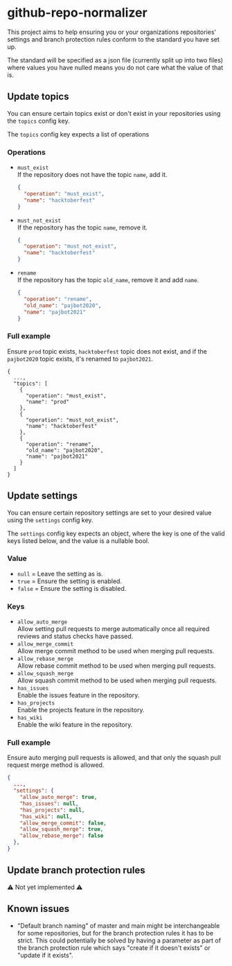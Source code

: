 # github-repo-normalizer

This project aims to help ensuring you or your organizations repositories' settings and branch protection rules conform to the standard you have set up.

The standard will be specified as a json file (currently split up into two files) where values you have nulled means you do not care what the value of that is.

## Update topics

You can ensure certain topics exist or don't exist in your repositories using the `topics` config key.

The `topics` config key expects a list of operations

### Operations

- `must_exist`  
   If the repository does not have the topic `name`, add it.

  ```json
  {
    "operation": "must_exist",
    "name": "hacktoberfest"
  }
  ```

- `must_not_exist`  
  If the repository has the topic `name`, remove it.

  ```json
  {
    "operation": "must_not_exist",
    "name": "hacktoberfest"
  }
  ```

- `rename`  
  If the repository has the topic `old_name`, remove it and add `name`.
  ```json
  {
    "operation": "rename",
    "old_name": "pajbot2020",
    "name": "pajbot2021"
  }
  ```

### Full example

Ensure `prod` topic exists, `hacktoberfest` topic does not exist, and if the `pajbot2020` topic exists, it's renamed to `pajbot2021`.

```
{
  ...,
  "topics": [
    {
      "operation": "must_exist",
      "name": "prod"
    },
    {
      "operation": "must_not_exist",
      "name": "hacktoberfest"
    },
    {
      "operation": "rename",
      "old_name": "pajbot2020",
      "name": "pajbot2021"
    }
  ]
}
```

## Update settings

You can ensure certain repository settings are set to your desired value using the `settings` config key.

The `settings` config key expects an object, where the key is one of the valid keys listed below, and the value is a nullable bool.

### Value

- `null` = Leave the setting as is.
- `true` = Ensure the setting is enabled.
- `false` = Ensure the setting is disabled.

### Keys

- `allow_auto_merge`  
  Allow setting pull requests to merge automatically once all required reviews and status checks have passed.
- `allow_merge_commit`  
  Allow merge commit method to be used when merging pull requests.
- `allow_rebase_merge`  
  Allow rebase commit method to be used when merging pull requests.
- `allow_squash_merge`  
  Allow squash commit method to be used when merging pull requests.
- `has_issues`  
  Enable the issues feature in the repository.
- `has_projects`  
  Enable the projects feature in the repository.
- `has_wiki`  
  Enable the wiki feature in the repository.

### Full example

Ensure auto merging pull requests is allowed, and that only the squash pull request merge method is allowed.

```json
{
  ...,
  "settings": {
    "allow_auto_merge": true,
    "has_issues": null,
    "has_projects": null,
    "has_wiki": null,
    "allow_merge_commit": false,
    "allow_squash_merge": true,
    "allow_rebase_merge": false
  },
}
```

## Update branch protection rules

⚠ Not yet implemented ⚠

## Known issues

- "Default branch naming" of master and main might be interchangeable for some repositories, but for the branch protection rules it has to be strict. This could potentially be solved by having a parameter as part of the branch protection rule which says "create if it doesn't exists" or "update if it exists".
